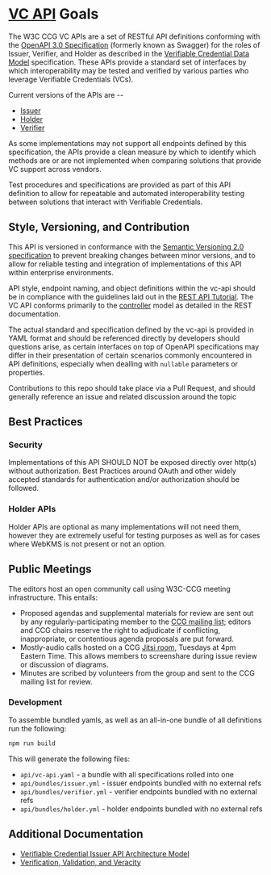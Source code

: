 # [VC API](https://github.com/w3c-ccg/vc-api/) Goals

The W3C CCG VC APIs are a set of RESTful API definitions conforming with the
[OpenAPI 3.0 Specification](https://swagger.io/specification/) (formerly known
as Swagger) for the roles of Issuer, Verifier, and Holder as described in the
[Verifiable Credential Data Model](https://www.w3.org/TR/vc-data-model/)
specification.  These APIs provide a standard set of interfaces by which
interoperability may be tested and verified by various parties who leverage
Verifiable Credentials (VCs).

Current versions of the APIs are --
* [Issuer](https://w3c-ccg.github.io/vc-api/issuer.html)
* [Holder](https://w3c-ccg.github.io/vc-api/holder.html)
* [Verifier](https://w3c-ccg.github.io/vc-api/verifier.html)

As some implementations may not support all endpoints defined by this
specification, the APIs provide a clean measure by which to identify which
methods are or are not implemented when comparing solutions that provide VC
support across vendors.

Test procedures and specifications are provided as part of this API definition
to allow for repeatable and automated interoperability testing between solutions
that interact with Verifiable Credentials.

## Style, Versioning, and Contribution
This API is versioned in conformance with the [Semantic Versioning 2.0
specification](https://semver.org/) to prevent breaking changes between minor
versions, and to allow for reliable testing and integration of implementations
of this API within enterprise environments.

API style, endpoint naming, and object definitions within the vc-api should be
in compliance with the guidelines laid out in the [REST API
Tutorial](https://restfulapi.net/).  The VC API conforms primarily to the
[controller](https://restfulapi.net/resource-naming/) model as detailed in the
REST documentation.

The actual standard and specification defined by the vc-api is provided in YAML
format and should be referenced directly by developers should questions arise,
as certain interfaces on top of OpenAPI specifications may differ in their
presentation of certain scenarios commonly encountered in API definitions,
especially when dealling with `nullable` parameters or properties.

Contributions to this repo should take place via a Pull Request, and should
generally reference an issue and related discussion around the topic 

## Best Practices

### Security

Implementations of this API SHOULD NOT be exposed directly over http(s) without
authorization.  Best Practices around OAuth and other widely accepted standards
for authentication and/or authorization should be followed.

### Holder APIs 

Holder APIs are optional as many implementations will not need them, however
they are extremely useful for testing purposes as well as for cases where WebKMS
is not present or not an option.

## Public Meetings

The editors host an open community call using W3C-CCG meeting infrastructure.
This entails:
- Proposed agendas and supplemental materials for review are sent out by any
  regularly-participating member to the [CCG mailing
  list](https://lists.w3.org/Archives/Public/public-credentials/); editors and
  CCG chairs reserve the right to  adjudicate if conflicting, inappropriate, or
  contentious agenda proposals are put forward.
- Mostly-audio calls hosted on a CCG [Jitsi
  room](https://meet.w3c-ccg.org/vcapi), Tuesdays at 4pm Eastern Time. This
  allows members to screenshare during issue review or discussion of diagrams.
- Minutes are scribed by volunteers from the group and sent to the CCG mailing
  list for review.

### Development

To assemble bundled yamls, as well as an all-in-one bundle of all definitions
run the following:

```bash
npm run build
```

This will generate the following files:

- `api/vc-api.yaml` - a bundle with all specifications rolled into one
- `api/bundles/issuer.yml` - issuer endpoints bundled with no external refs
- `api/bundles/verifier.yml` - verifier endpoints bundled with no external refs
- `api/bundles/holder.yml` - holder endpoints bundled with no external refs

## Additional Documentation

- [Verifiable Credential Issuer API Architecture Model](architecture.md)
- [Verification, Validation, and Veracity](verification.md)
